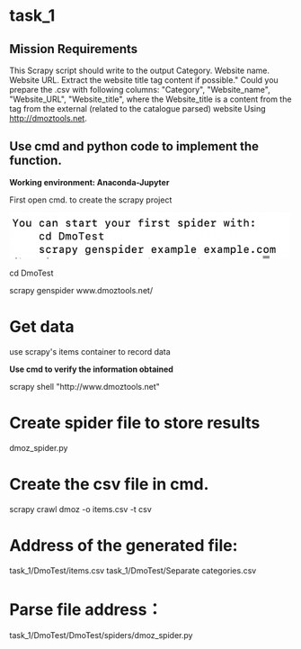 # task_1
<h2> Mission Requirements </h2>

This Scrapy script should write to the output Category. Website name. Website URL. Extract the website title tag content if possible."
Could you prepare the .csv with following columns:
"Category", "Website_name", "Website_URL", "Website_title",
where the Website_title is a content from the <title></title> tag from the external (related to the catalogue parsed) website
Using http://dmoztools.net.


<h2> Use cmd and python code to implement the function.</h2>
<b> Working environment: Anaconda-Jupyter </b>
<p> First open cmd. to create the scrapy project </p>

<img src="https://github.com/Alecia113/task_1/blob/main/start.png" width="500px"/>

<p>cd DmoTest </p>
<p> scrapy genspider www.dmoztools.net/ </p>

# Get data
use scrapy's items container to record data
<b><p> Use cmd to verify the information obtained </p></b>
<p>scrapy shell "http://www.dmoztools.net"</p>

# Create spider file to store results
<p>dmoz_spider.py</p>

# Create the csv file in cmd.
<p> scrapy crawl dmoz -o items.csv -t csv </p>

# Address of the generated file:
task_1/DmoTest/items.csv
task_1/DmoTest/Separate categories.csv

# Parse file address：
task_1/DmoTest/DmoTest/spiders/dmoz_spider.py
